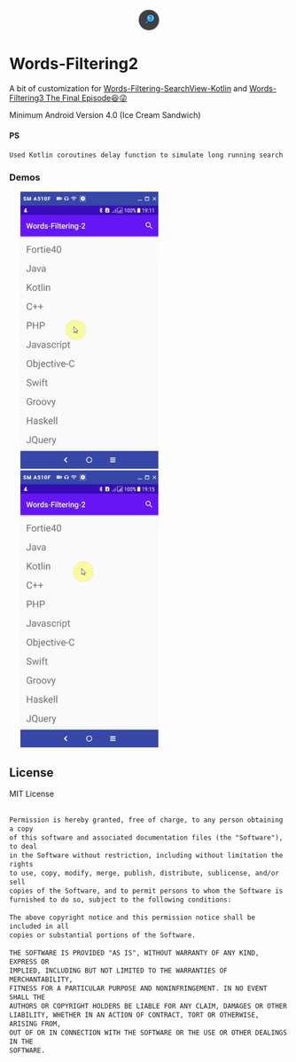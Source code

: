 <p align="center"><img 
	src="demo/logo.png" 
	alt="Logo" width="40px" height="40px" /></p>
  
# Words-Filtering2
A bit of customization for [Words-Filtering-SearchView-Kotlin](https://github.com/fortie40/Words-Filtering-SearchView-Kotlin) and [Words-Filtering3 The Final Episode:laughing::stuck_out_tongue_winking_eye:](https://github.com/fortie40/Words-Filtering3) 

Minimum Android Version 4.0 (Ice Cream Sandwich)

#### PS
	Used Kotlin coroutines delay function to simulate long running search

### Demos
<img 
	src="demo/demo1.gif" 
	alt="Demo" height="500px" hspace="20" />
<img 
	src="demo/demo2.gif" 
	alt="Demo" height="500px" hspace="20" />


## License

MIT License

```Copyright (c) 2020 fortie40

Permission is hereby granted, free of charge, to any person obtaining a copy
of this software and associated documentation files (the "Software"), to deal
in the Software without restriction, including without limitation the rights
to use, copy, modify, merge, publish, distribute, sublicense, and/or sell
copies of the Software, and to permit persons to whom the Software is
furnished to do so, subject to the following conditions:

The above copyright notice and this permission notice shall be included in all
copies or substantial portions of the Software.

THE SOFTWARE IS PROVIDED "AS IS", WITHOUT WARRANTY OF ANY KIND, EXPRESS OR
IMPLIED, INCLUDING BUT NOT LIMITED TO THE WARRANTIES OF MERCHANTABILITY,
FITNESS FOR A PARTICULAR PURPOSE AND NONINFRINGEMENT. IN NO EVENT SHALL THE
AUTHORS OR COPYRIGHT HOLDERS BE LIABLE FOR ANY CLAIM, DAMAGES OR OTHER
LIABILITY, WHETHER IN AN ACTION OF CONTRACT, TORT OR OTHERWISE, ARISING FROM,
OUT OF OR IN CONNECTION WITH THE SOFTWARE OR THE USE OR OTHER DEALINGS IN THE
SOFTWARE.

